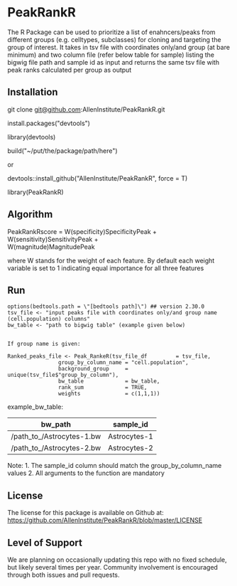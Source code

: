 # PeakRankR

The R Package can be used to prioritize a list of enahncers/peaks from different groups (e.g. celltypes, subclasses) for cloning and targeting the group of interest. It takes in tsv file with coordinates only/and group (at bare minimum) and two column file (refer below table for sample) listing the bigwig file path and sample id as input and returns the same tsv file with peak ranks calculated per group as output

## Installation

git clone git@github.com:AllenInstitute/PeakRankR.git


install.packages("devtools")


library(devtools)


build("~/put/the/package/path/here")


or

devtools::install_github("AllenInstitute/PeakRankR", force = T)

library(PeakRankR)

## Algorithm

PeakRankRscore  =  W(specificity)SpecificityPeak +
      	           W(sensitivity)SensitivityPeak +	 
      		   W(magnitude)MagnitudePeak


where W stands for the weight of each feature. By default each weight variable is set to 1 indicating equal importance for all three features

## Run

```
options(bedtools.path = \"[bedtools path]\") ## version 2.30.0
tsv_file <- "input peaks file with coordinates only/and group name (cell.population) columns"
bw_table <- "path to bigwig table" (example given below)


If group name is given:

Ranked_peaks_file <- Peak_RankeR(tsv_file_df         = tsv_file,
				group_by_column_name = "cell.population",
				background_group     = unique(tsv_file$"group_by_column"),
				bw_table             = bw_table, 
				rank_sum             = TRUE,
				weights              = c(1,1,1))
```

example_bw_table:

bw_path                                    | sample_id
-------------------------------------------| -------------
/path_to_/Astrocytes-1.bw  | Astrocytes-1
/path_to_/Astrocytes-2.bw  | Astrocytes-2

Note: 1. The sample_id column should match the group_by_column_name values
      2. All arguments to the function are mandatory

       
## License
The license for this package is available on Github at: https://github.com/AllenInstitute/PeakRankR/blob/master/LICENSE

## Level of Support
We are planning on occasionally updating this repo with no fixed schedule, but likely several times per year. Community involvement is encouraged through both issues and pull requests. 

        

        
